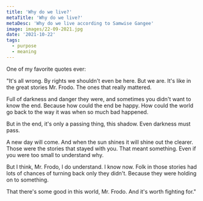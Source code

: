 ```yaml
---
title: 'Why do we live?'
metaTitle: 'Why do we live?'
metaDesc: 'Why do we live according to Samwise Gangee'
image: images/22-09-2021.jpg
date: '2021-10-22'
tags:
  - purpose
  - meaning
---
```


One of my favorite quotes ever:  

"It\'s all wrong. By rights we shouldn\'t even be here. But we are. It\'s like in the great stories Mr. Frodo. The ones that really mattered.  

Full of darkness and danger they were, and sometimes you didn\'t want to know the end. Because how could the end be happy. How could the world go back to the way it was when so much bad happened.   

But in the end, it\'s only a passing thing, this shadow. Even darkness must pass.  

A new day will come. And when the sun shines it will shine out the clearer. Those were the stories that stayed with you. That meant something. Even if you were too small to understand why.   

But I think, Mr. Frodo, I do understand. I know now. Folk in those stories had lots of chances of turning back only they didn\'t. Because they were holding on to something.   

That there\'s some good in this world, Mr. Frodo. And it\'s worth fighting for."
